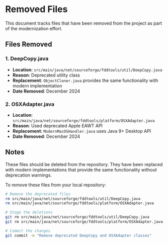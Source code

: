 # Removed Files

This document tracks files that have been removed from the project as part of the modernization effort.

## Files Removed

### 1. DeepCopy.java

- **Location**: `src/main/java/net/sourceforge/fddtools/util/DeepCopy.java`
- **Reason**: Deprecated utility class
- **Replacement**: `ObjectCloner.java` provides the same functionality with modern implementation
- **Date Removed**: December 2024

### 2. OSXAdapter.java

- **Location**: `src/main/java/net/sourceforge/fddtools/platform/OSXAdapter.java`
- **Reason**: Used deprecated Apple EAWT API
- **Replacement**: `ModernMacOSHandler.java` uses Java 9+ Desktop API
- **Date Removed**: December 2024

## Notes

These files should be deleted from the repository. They have been replaced with modern implementations that provide the same functionality without deprecation warnings.

To remove these files from your local repository:

```bash
# Remove the deprecated files
rm src/main/java/net/sourceforge/fddtools/util/DeepCopy.java
rm src/main/java/net/sourceforge/fddtools/platform/OSXAdapter.java

# Stage the deletions
git rm src/main/java/net/sourceforge/fddtools/util/DeepCopy.java
git rm src/main/java/net/sourceforge/fddtools/platform/OSXAdapter.java

# Commit the changes
git commit -m "Remove deprecated DeepCopy and OSXAdapter classes"
```
